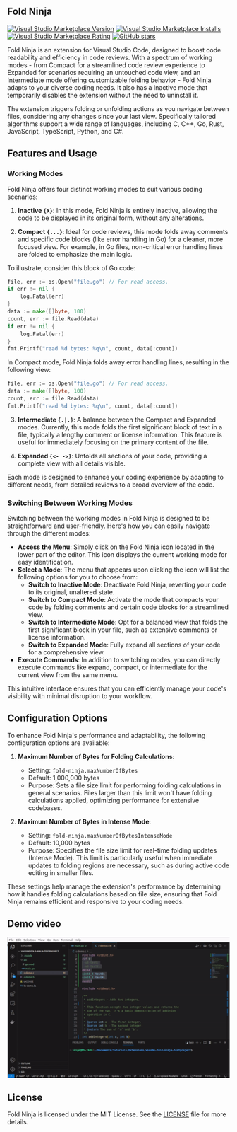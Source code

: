 ## Fold Ninja

[![Visual Studio Marketplace Version](https://img.shields.io/visual-studio-marketplace/v/ietxaniz.fold-ninja)](https://img.shields.io/visual-studio-marketplace/v/ietxaniz.fold-ninja)
[![Visual Studio Marketplace Installs](https://img.shields.io/visual-studio-marketplace/i/ietxaniz.fold-ninja)](https://img.shields.io/visual-studio-marketplace/i/ietxaniz.fold-ninja)
[![Visual Studio Marketplace Rating](https://img.shields.io/visual-studio-marketplace/r/ietxaniz.fold-ninja)](https://img.shields.io/visual-studio-marketplace/r/ietxaniz.fold-ninja)
[![GitHub stars](https://img.shields.io/github/stars/ietxaniz/vscode-fold-ninja)](https://github.com/ietxaniz/vscode-fold-ninja/stargazers)

Fold Ninja is an extension for Visual Studio Code, designed to boost code readability and efficiency in code reviews. With a spectrum of working modes - from Compact for a streamlined code review experience to Expanded for scenarios requiring an untouched code view, and an Intermediate mode offering customizable folding behavior - Fold Ninja adapts to your diverse coding needs. It also has a Inactive mode that temporarily disables the extension without the need to uninstall it.

The extension triggers folding or unfolding actions as you navigate between files, considering any changes since your last view. Specifically tailored algorithms support a wide range of languages, including C, C++, Go, Rust, JavaScript, TypeScript, Python, and C#.

## Features and Usage

### Working Modes

Fold Ninja offers four distinct working modes to suit various coding scenarios:

1. **Inactive `{X}`**: In this mode, Fold Ninja is entirely inactive, allowing the code to be displayed in its original form, without any alterations.

2. **Compact `{...}`**: Ideal for code reviews, this mode folds away comments and specific code blocks (like error handling in Go) for a cleaner, more focused view. For example, in Go files, non-critical error handling lines are folded to emphasize the main logic.

To illustrate, consider this block of Go code:

~~~go
file, err := os.Open("file.go") // For read access.
if err != nil {
	log.Fatal(err)
}
data := make([]byte, 100)
count, err := file.Read(data)
if err != nil {
	log.Fatal(err)
}
fmt.Printf("read %d bytes: %q\n", count, data[:count])
~~~

In Compact mode, Fold Ninja folds away error handling lines, resulting in the following view:

~~~go
file, err := os.Open("file.go") // For read access.
data := make([]byte, 100)
count, err := file.Read(data)
fmt.Printf("read %d bytes: %q\n", count, data[:count])
~~~

3. **Intermediate `{.|.}`**: A balance between the Compact and Expanded modes. Currently, this mode folds the first significant block of text in a file, typically a lengthy comment or license information. This feature is useful for immediately focusing on the primary content of the file.

4. **Expanded `{<- ->}`**: Unfolds all sections of your code, providing a complete view with all details visible.

Each mode is designed to enhance your coding experience by adapting to different needs, from detailed reviews to a broad overview of the code.

### Switching Between Working Modes

Switching between the working modes in Fold Ninja is designed to be straightforward and user-friendly. Here's how you can easily navigate through the different modes:

- **Access the Menu**: Simply click on the Fold Ninja icon located in the lower part of the editor. This icon displays the current working mode for easy identification.
- **Select a Mode**: The menu that appears upon clicking the icon will list the following options for you to choose from:
  - **Switch to Inactive Mode**: Deactivate Fold Ninja, reverting your code to its original, unaltered state.
  - **Switch to Compact Mode**: Activate the mode that compacts your code by folding comments and certain code blocks for a streamlined view.
  - **Switch to Intermediate Mode**: Opt for a balanced view that folds the first significant block in your file, such as extensive comments or license information.
  - **Switch to Expanded Mode**: Fully expand all sections of your code for a comprehensive view.
- **Execute Commands**: In addition to switching modes, you can directly execute commands like expand, compact, or intermediate for the current view from the same menu.

This intuitive interface ensures that you can efficiently manage your code's visibility with minimal disruption to your workflow.

## Configuration Options

To enhance Fold Ninja's performance and adaptability, the following configuration options are available:

1. **Maximum Number of Bytes for Folding Calculations**:
   - Setting: `fold-ninja.maxNumberOfBytes`
   - Default: 1,000,000 bytes
   - Purpose: Sets a file size limit for performing folding calculations in general scenarios. Files larger than this limit won't have folding calculations applied, optimizing performance for extensive codebases.

2. **Maximum Number of Bytes in Intense Mode**:
   - Setting: `fold-ninja.maxNumberOfBytesIntenseMode`
   - Default: 10,000 bytes
   - Purpose: Specifies the file size limit for real-time folding updates (Intense Mode). This limit is particularly useful when immediate updates to folding regions are necessary, such as during active code editing in smaller files.

These settings help manage the extension's performance by determining how it handles folding calculations based on file size, ensuring that Fold Ninja remains efficient and responsive to your coding needs.
## Demo video

![](./doc/fold-ninja-demo.gif)

## License

Fold Ninja is licensed under the MIT License. See the [LICENSE](./LICENSE) file for more details.
